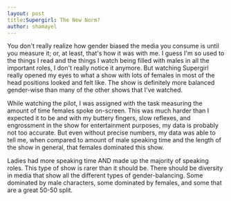 ```yaml
---
layout: post 
title:Supergirl: The New Norm? 
author: shamayel
---
```


You don't really realize how gender biased the media you consume is until you measure it; or, at least, that's how it was with me. I guess I'm so used to the things I read and the things I watch being filled with males in all the important roles, I don't really notice it anymore. But watching Supergirl really opened my eyes to what a show with lots of females in most of the head positions looked and felt like. The show is definitely more balanced gender-wise than many of the other shows that I've watched.   

While watching the pilot, I was assigned with the task measuring the amount of time females spoke on-screen. This was much harder than I expected it to be and with my buttery fingers, slow reflexes, and engrossment in the show for entertainment purposes, my data is probably not too accurate. But even without precise numbers, my data was able to tell me, when compared to amount of male speaking time and the length of the show in general, that females dominated this show.  

Ladies had more speaking time AND made up the majority of speaking roles. This type of show is rarer than it should be. There should be diversity in media that show all the different types of gender-balancing. Some dominated by male characters, some dominated by females, and some that are a great 50-50 split.   
